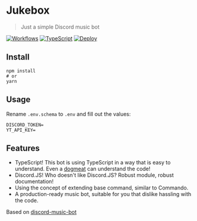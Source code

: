 # Jukebox
> Just a simple Discord music bot

<a href='https://github.com/Hazmi35/rendang/workflows/'><img alt="Workflows" src="https://github.com/Hazmi35/jukebox/workflows/Node.js%20CI/badge.svg"></a>
<a href="https://www.typescriptlang.org" alt="TypeScript"><img alt="TypeScript" src="https://badgen.net/badge/icon/typescript?icon=typescript&label"></img></a>
<a href="https://heroku.com/deploy?template=https://github.com/Hazmi35/jukebox"><img src="https://www.herokucdn.com/deploy/button.svg" alt="Deploy"></a>

## Install

```shell script
npm install
# or
yarn
```

## Usage

Rename `.env.schema` to `.env` and fill out the values:

```dotenv
DISCORD_TOKEN=
YT_API_KEY=
```

## Features
- TypeScript! This bot is using TypeScript in a way that is easy to understand. Even a [dogmeat](https://fallout.fandom.com/wiki/Dogmeat_(Fallout_4)) can understand the code!
- Discord.JS! Who doesn't like Discord.JS? Robust module, robust documentation!
- Using the concept of extending base command, similar to Commando.
- A production-ready music bot, suitable for you that dislike hassling with the code.

Based on [discord-music-bot](https://github.com/iCrawl/discord-music-bot)
